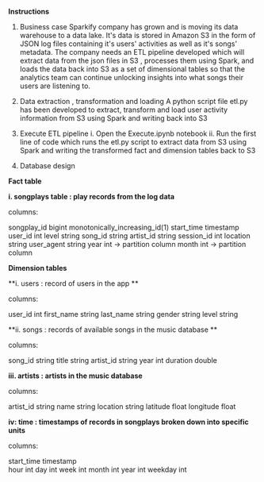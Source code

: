 **Instructions**

1. Business case
Sparkify company  has grown and is moving its data warehouse to a data lake. It's data is stored in Amazon S3 in the form of JSON log files containing it's users' activities as well as it's songs' metadata. The company needs an ETL pipeline developed which will extract data from the json files in S3 , processes them using Spark, and loads the data back into S3 as a set of dimensional tables so that the analytics team can continue unlocking insights into what songs their users are listening to.

2. Data extraction , transformation and loading
A python script file etl.py has been developed to extract, transform and load user activity information from S3 using Spark and writing back into S3

3. Execute ETL pipeline
i. Open the Execute.ipynb notebook
ii. Run the first line of code  which runs the etl.py script to extract data from S3 using Spark and writing the transformed fact and dimension tables back to S3


4. Database design

**Fact table**

**i. songplays table : play records from the log data**

columns:

songplay_id bigint monotonically_increasing_id(1) 
start_time timestamp 
user_id int 
level string 
song_id string
artist_id string
session_id int 
location string 
user_agent string 
year int  -> partition column
month int  -> partition column


**Dimension tables**

**i. users : record of users in the app **

columns:

user_id int 
first_name string 
last_name string 
gender string
level string


**ii.  songs : records of available songs in the music database **

columns: 

song_id string
title string 
artist_id string
year int
duration double 


**iii. artists : artists in the music database**

columns:

artist_id string
name string
location string
latitude float
longitude float

**iv: time : timestamps of records in songplays broken down into specific units**


columns:

start_time timestamp  
hour int 
day int 
week int 
month int 
year int 
weekday int 
